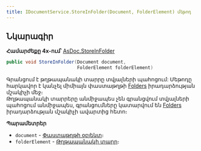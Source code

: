 ```yaml
---
title: IDocumentService.StoreInFolder(Document, FolderElement) մեթոդ
---
```


## Նկարագիր

**Համարժեքը 4x-ում՝** [AsDoc.StoreInFolder](https://armsoft.github.io/as4x-docs/HTM/ProgrGuide/Functions/ASDOC/StoreInFolder.html)

```c#
public void StoreInFolder(Document document, 
                          FolderElement folderElement)
```

Գրանցում է թղթապանակի տարրը տվյալների պահոցում:
Մեթոդը հարկավոր է կանչել միմիայն փաստաթղթի [Folders](../../definitions/document/Folders.md) իրադարձության մշակիչի մեջ։  
Թղթապանակի տարրերը անմիջապես չեն գրանցվում տվյալների պահոցում անմիջապես, գրանցումները կատարվում են [Folders](../../definitions/document/Folders.md) իրադարձության մշակիչի ավարտից հետո։

**Պարամետրեր**

* `document` - [Փաստաթղթի օբյեկտ](../../definitions/document.md)։
* `folderElement` - [Թղթապանակի տարր](../../types/FolderElement.md)։
